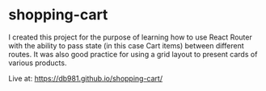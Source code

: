 # shopping-cart

I created this project for the purpose of learning how to use React Router with the ability to pass state (in this case Cart items) between different routes. It was also good practice for using a grid layout to present cards of various products.

Live at: https://db981.github.io/shopping-cart/
